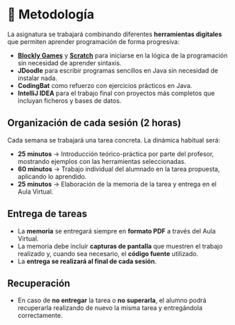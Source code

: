 # 📘 Metodología

La asignatura se trabajará combinando diferentes **herramientas digitales** que permiten aprender programación de forma progresiva:

* **[Blockly Games](https://blockly.games/?lang=es)** y **[Scratch](https://scratch.mit.edu/mystuff/)** para iniciarse en la lógica de la programación sin necesidad de aprender sintaxis.
* **JDoodle** para escribir programas sencillos en Java sin necesidad de instalar nada.
* **CodingBat** como refuerzo con ejercicios prácticos en Java.
* **IntelliJ IDEA** para el trabajo final con proyectos más completos que incluyan ficheros y bases de datos.

## Organización de cada sesión (2 horas)

Cada semana se trabajará una tarea concreta. La dinámica habitual será:

* **25 minutos** → Introducción teórico-práctica por parte del profesor, mostrando ejemplos con las herramientas seleccionadas.
* **60 minutos** → Trabajo individual del alumnado en la tarea propuesta, aplicando lo aprendido.
* **25 minutos** → Elaboración de la memoria de la tarea y entrega en el Aula Virtual.

## Entrega de tareas

* La **memoria** se entregará siempre en **formato PDF** a través del Aula Virtual.
* La memoria debe incluir **capturas de pantalla** que muestren el trabajo realizado y, cuando sea necesario, el **código fuente** utilizado.
* La **entrega se realizará al final de cada sesión**.

## Recuperación

* En caso de **no entregar** la tarea o **no superarla**, el alumno podrá recuperarla realizando de nuevo la misma tarea y entregándola correctamente.
